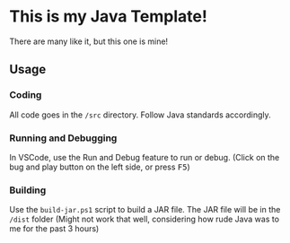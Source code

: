 
# This is my Java Template!

There are many like it, but this one is mine!

## Usage

### Coding

All code goes in the `/src` directory. Follow Java standards accordingly.

### Running and Debugging

In VSCode, use the Run and Debug feature to run or debug. (Click on the bug and play button on the left side, or press <kbd>F5</kbd>)

### Building

Use the `build-jar.ps1` script to build a JAR file. The JAR file will be in the `/dist` folder (Might not work that well, considering how rude Java was to me for the past 3 hours)

